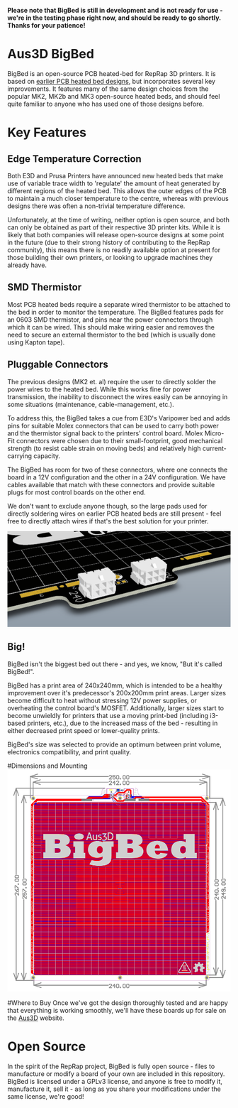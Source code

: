 **Please note that BigBed is still in development and is not ready for use - we're in the testing phase right now, and should be ready to go shortly. Thanks for your patience!**

# Aus3D BigBed

BigBed is an open-source PCB heated-bed for RepRap 3D printers. It is based on [earlier PCB heated bed designs](http://reprap.org/wiki/PCB_Heatbed), but incorporates several key improvements. It features many of the same design choices from the popular MK2, MK2b and MK3 open-source heated beds, and should feel quite familiar to anyone who has used one of those designs before.

# Key Features
## Edge Temperature Correction 
Both E3D and Prusa Printers have announced new heated beds that make use of variable trace width to 'regulate' the amount of heat generated by different regions of the heated bed. This allows the outer edges of the PCB to maintain a much closer temperature to the centre, whereas with previous designs there was often a non-trivial temperature difference.

Unfortunately, at the time of writing, neither option is open source, and both can only be obtained as part of their respective 3D printer kits. While it is likely that both companies will release open-source designs at some point in the future (due to their strong history of contributing to the RepRap community), this means there is no readily available option at present for those building their own printers, or looking to upgrade machines they already have.

## SMD Thermistor
Most PCB heated beds require a separate wired thermistor to be attached to the bed in order to monitor the temperature. The BigBed features pads for an 0603 SMD thermistor, and pins near the power connectors through which it can be wired. This should make wiring easier and removes the need to secure an external thermistor to the bed (which is usually done using Kapton tape).

## Pluggable Connectors
The previous designs (MK2 et. al) require the user to directly solder the power wires to the heated bed. While this works fine for power transmission, the inability to disconnect the wires easily can be annoying in some situations (maintenance, cable-management, etc.).

To address this, the BigBed takes a cue from E3D's Varipower bed and adds pins for suitable Molex connectors that can be used to carry both power and the thermistor signal back to the printers' control board. Molex Micro-Fit connectors were chosen due to their small-footprint, good mechanical strength (to resist cable strain on moving beds) and relatively high current-carrying capacity.

The BigBed has room for two of these connectors, where one connects the board in a 12V configuration and the other in a 24V configuration. We have cables available that match with these connectors and provide suitable plugs for most control boards on the other end.

We don't want to exclude anyone though, so the large pads used for directly soldering wires on earlier PCB heated beds are still present - feel free to directly attach wires if that's the best solution for your printer.

![Connectors](https://raw.githubusercontent.com/Aus3D/BigBed/master/Images/Connectors.png "Connectors")
## Big!
BigBed isn't the biggest bed out there - and yes, we know, "But it's called BigBed!". 

BigBed has a print area of 240x240mm, which is intended to be a healthy improvement over it's predecessor's 200x200mm print areas. Larger sizes become difficult to heat without stressing 12V power supplies, or overheating the control board's MOSFET. Additionally, larger sizes start to become unwieldly for printers that use a moving print-bed (including i3-based printers, etc.), due to the increased mass of the bed - resulting in either decreased print speed or lower-quality prints. 

BigBed's size was selected to provide an optimum between print volume, electronics compatibility, and print quality.

#Dimensions and Mounting
![Dimensions](https://raw.githubusercontent.com/Aus3D/BigBed/master/Images/Composite%20Drawing%20Small.png "Dimensions")

#Where to Buy
Once we've got the design thoroughly tested and are happy that everything is working smoothly, we'll have these boards up for sale on the [Aus3D](http://aus3d.com.au/) website.

# Open Source
In the spirit of the RepRap project, BigBed is fully open source - files to manufacture or modify a board of your own are included in this repository. BigBed is licensed under a GPLv3 license, and anyone is free to modify it, manufacture it, sell it - as long as you share your modifications under the same license, we're good!





